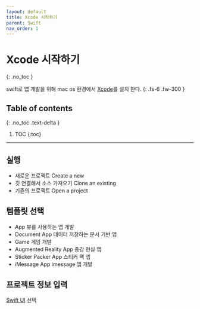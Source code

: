 ```yaml
---
layout: default
title: Xcode 시작하기
parent: Swift
nav_order: 1
---
```



# Xcode 시작하기 
{: .no_toc }

swift로 앱 개발을 위해 mac os 환경에서 [Xcode](https://developer.apple.com/kr/xcode/resources/)를 설치 한다. 
{: .fs-6 .fw-300 }

## Table of contents
{: .no_toc .text-delta }

1. TOC
{:toc}

---


## 실행 

- 새로운 프로젝트 Create a new
- 깃 연결해서 소스 가져오기 Clone an existing
- 기존의 프로젝트 Open a project

## 템플릿 선택 
- App  뷰를 사용하는 앱 개발
- Document App 데이터 저장하는 문서 기반 앱
- Game 게임 개발
- Augmented Reality App 증강 현실 앱
- Sticker Packer App 스티커 팩 앱
- iMessage App imessage 앱 개발 

## 프로젝트 정보 입력 

[Swift UI](https://chaemina.github.io/docs/swiftUI) 선택 
